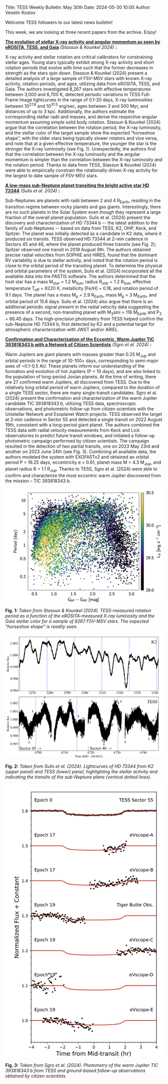 Title: TESS Weekly Bulletin: May 30th
Date: 2024-05-30 10:00
Author: Veselin Kostov

Welcome TESS followers to our latest news bulletin!

This week, we are looking at three recent papers from the archive. Enjoy!

**[The evolution of stellar X-ray activity and angular momentum as seen by eROSITA, TESS, and Gaia](https://arxiv.org/abs/2405.08607)** *(Stassun & Kounkel 2024)* **:**

X-ray activity and stellar rotation are critical calibrators for constraining stellar ages. Young stars typically exhibit strong X-ray activity and short rotation periods that evolve with time such that the former decreases in strength as the stars spin down. Stassun & Kounkel (2024) present a detailed analysis of a large sample of F5V-M5V stars with known X-ray activity, rotation periods, and ages, utilizing data from eROSITA, TESS, and Gaia. The authors investigated 8,267 stars with effective temperatures between 3,000 and 6,700 K, detected periodic variations in TESS Full-Frame Image lightcurves in the range of 0.1-20 days, X-ray luminosities between 10<sup>27.8</sup> and 10<sup>31.5</sup> erg/sec, ages between 3 and 500 Myr, and distances of up to 3 kpc. Additionally, the authors estimate the corresponding stellar radii and masses, and derive the respective angular momentum assuming simple solid body rotation. Stassun & Kounkel (2024) argue that the correlation between the rotation period, the X-ray luminosity, and the stellar color of the target sample show the expected “horseshoe shape”, with the older stars being typically slower rotators and vice versa, and note that at a given effective temperature, the younger the star is the stronger the X-ray luminosity (see Fig. 1). Unexpectedly, the authors find that the correlation between the X-ray luminosity and the angular momentum is simpler than the correlation between the X-ray luminosity and the rotation period. Thanks to data from TESS, Stassun & Kounkel (2024) were able to empirically constrain the rotationally-driven X-ray activity for the largest to date sample of F5V-M5V stars.


**[A low-mass sub-Neptune planet transiting the bright active star HD 73344](https://arxiv.org/abs/2405.17155)** *(Sulis et al. 2024)* **:**

Sub-Neptunes are planets with radii between 2 and 4 R<sub>Earth</sub>, residing in the transition regime between rocky planets and gas giants. Interestingly, there are no such planets in the Solar System even though they represent a large fraction of the overall planet population. Sulis et al. (2024) present the discovery and characterization of HD 73344 b -- the latest addition to the family of sub-Neptunes -- based on data from TESS, K2, OHP, Keck, and Spitzer. The planet was initially detected as a candidate in K2 data, where it produced six transits. TESS observed HD 73344 at 2-min cadence in Sectors 45 and 46, where the planet produced three transits (see Fig. 2); Spitzer observed one transit in 2019 August 9th. The authors obtained precise radial velocities from SOPHIE and HIRES, found that the dominant RV variability is due to stellar activity, and noted that the rotation period is close to the orbital period of the transiting planet. To determine the physical and orbital parameters of the system, Sulis et al. (2024) incorporated all the available data into the PASTIS software. The authors determined that the host star has a mass M<sub>star</sub> = 1.2 M<sub>Sun</sub>, radius R<sub>star</sub> = 1.2 R<sub>Sun</sub>, effective temperature T<sub>eff</sub> = 6220 K, metallicity [Fe/H] = 0.18, and rotation period of 9.1 days. The planet has a mass M<sub>p</sub> = 2.9 R<sub>Earth</sub>, mass M<sub>p</sub> = 3 M<sub>Earth</sub>, and orbital period of 15.6 days. Sulis et al. (2024) also argue that there is an additional periodic signal present in the radial velocity data suggesting the presence of a second, non-transiting planet with M<sub>3</sub>sini = 116 M<sub>Earth</sub> and P<sub>3</sub> = 66.45 days. The high-precision photometry from TESS helped confirm the sub-Neptune HD 73344 b, first detected by K2 and a potential target for atmospheric characterization with JWST and/or ARIEL. 


**[Confirmation and Characterization of the Eccentric, Warm Jupiter TIC 393818343 b with a Network of Citizen Scientists](https://arxiv.org/abs/2405.15021)** *(Sgro et al. 2024)* **:**

Warm Jupiters are giant planets with masses greater than 0.25 M<sub>Jup</sub> and orbital periods in the range of 10-100+ days, corresponding to semi-major axes of ~0.1-0.5 AU. These planets inform our understanding of the formation and evolution of hot Jupiters (P < 10 days), and are also linked to the population of long-period Jovian planets. At the time of writing, there are 27 confirmed warm Jupiters, all discovered from TESS. Due to the relatively long orbital period of warm Jupiters, compared to the duration of a single TESS sector, there are many single-transit candidates. Sgro et al. (2024) present the confirmation and characterization of  the warm Jupiter candidate TIC 393818343 b, utilizing TESS data, spectroscopic observations, and photometric follow-up from citizen scientists with the Unistellar Network and Exoplanet Watch projects. TESS observed the target at 2-min cadence in Sector 55 and detected a single transit on 2022 August 19th, consistent with a long-period giant planet. The authors combined the TESS data with radial velocity measurements from Keck and Lick observatories to predict future transit windows, and initiated a follow-up photometric campaign performed by citizen scientists. The campaign resulted in the detection of two partial transits, one on 2023 May 23rd and another on 2023 June 24th (see Fig. 3). Combining all available data, the authors modeled the system with EXOFASTv2 and obtained an orbital period P = 16.25 days, eccentricity e = 0.61, planet mass M = 4.3 M<sub>Jup</sub>, and planet radius R = 1.1 R<sub>Jup</sub>. Thanks to TESS, Sgro et al. (2024) were able to confirm and characterize the most eccentric warm Jupiter discovered from the mission – TIC 393818343 b. 



![Stassun2024](images/news/Stassun_2024_Fig1.png)

**Fig. 1:** *Taken from Stassun & Kounkel (2024). TESS-measured rotation period as a function of the eROSITA-measured X-ray luminosity and the Gaia stellar color for a sample of 8267 F5V-M5V stars. The expected “horseshoe shape” is readily seen.*

![Sulis2024](images/news/Sulis_2024_Fig1.png)

**Fig. 2:** *Taken from Sulis et al. (2024). Lightcurves of HD 73344 from K2 (upper panel) and TESS (lower) panel, highlighting the stellar activity and indicating the transits of the sub-Neptune plane (vertical dotted lines).*

![Sgro2024](images/news/Sgro_2024_Fig2.png)

**Fig. 3:** *Taken from Sgro et al. (2024). Photometry of the warm Jupiter TIC 393818343 b from TESS and ground-based follow-up observations obtained by citizen scientists.*

